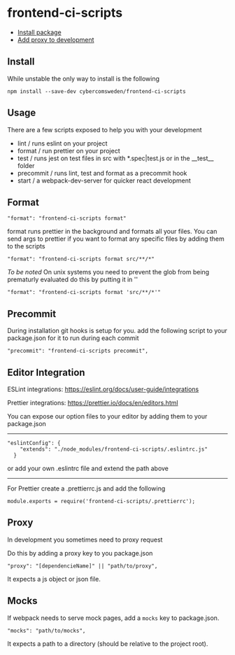 # frontend-ci-scripts

- [Install package](#install)
- [Add proxy to development](#proxy)

<a name="install"></a>

## Install

While unstable the only way to install is the following

```
npm install --save-dev cybercomsweden/frontend-ci-scripts
```

## Usage

There are a few scripts exposed to help you with your development

- lint / runs eslint on your project
- format / run prettier on your project
- test / runs jest on test files in src with \*.spec|test.js or in the \_\_test\_\_ folder
- precommit / runs lint, test and format as a precommit hook
- start / a webpack-dev-server for quicker react development

## Format

```
"format": "frontend-ci-scripts format"
```

format runs prettier in the background and formats all your files.
You can send args to prettier if you want to format any specific files by adding them to the scripts

```
"format": "frontend-ci-scripts format src/**/*"
```

_To be noted_
On unix systems you need to prevent the glob from being prematurly evaluated do this by putting it in ''

```
"format": "frontend-ci-scripts format 'src/**/*'"
```

## Precommit

During installation git hooks is setup for you.
add the following script to your package.json for it to run during each commit

```
"precommit": "frontend-ci-scripts precommit",
```

## Editor Integration

ESLint integrations: https://eslint.org/docs/user-guide/integrations

Prettier integrations: https://prettier.io/docs/en/editors.html

You can expose our option files to your editor by adding them to your package.json

---

```
"eslintConfig": {
    "extends": "./node_modules/frontend-ci-scripts/.eslintrc.js"
  }
```

or add your own .eslintrc file and extend the path above

---

For Prettier create a .prettierrc.js and add the following

```
module.exports = require('frontend-ci-scripts/.prettierrc');
```

<a name="proxy"></a>

## Proxy

In development you sometimes need to proxy request

Do this by adding a proxy key to you package.json

```
"proxy": "[dependencieName]" || "path/to/proxy",
```

It expects a js object or json file.

## Mocks

If webpack needs to serve mock pages, add a `mocks` key to package.json.

```
"mocks": "path/to/mocks",
```

It expects a path to a directory (should be relative to the project root).
